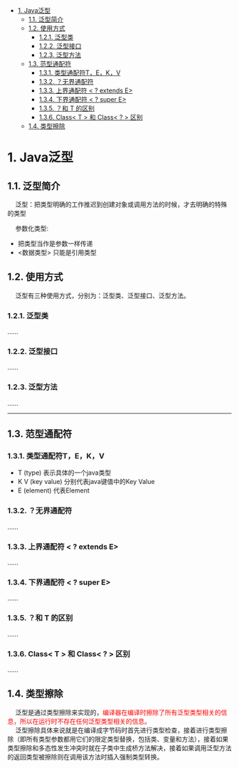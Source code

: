 

<!-- TOC -->

- [1. Java泛型](#1-java泛型)
    - [1.1. 泛型简介](#11-泛型简介)
    - [1.2. 使用方式](#12-使用方式)
        - [1.2.1. 泛型类](#121-泛型类)
        - [1.2.2. 泛型接口](#122-泛型接口)
        - [1.2.3. 泛型方法](#123-泛型方法)
    - [1.3. 范型通配符](#13-范型通配符)
        - [1.3.1. 类型通配符T，E，K，V](#131-类型通配符tekv)
        - [1.3.2. ？无界通配符](#132-无界通配符)
        - [1.3.3. 上界通配符 < ? extends E>](#133-上界通配符---extends-e)
        - [1.3.4. 下界通配符 < ? super E>](#134-下界通配符---super-e)
        - [1.3.5. ？和 T 的区别](#135-和-t-的区别)
        - [1.3.6. Class< T > 和 Class< ? > 区别](#136-class-t--和-class---区别)
    - [1.4. 类型擦除](#14-类型擦除)

<!-- /TOC -->

<!--
利用反射越过泛型检查
https://www.jianshu.com/p/6493fdab6ac5
ava泛型类型擦除以及类型擦除带来的问题
https://www.cnblogs.com/wuqinglong/p/9456193.html

Java泛型类型擦除：何时以及发生了什么？
http://www.cocoachina.com/articles/44971

XXXjava编译成class


https://mp.weixin.qq.com/s/skxnaaPz2eN1YASUlfwMDA
https://mp.weixin.qq.com/s/ilqFpf5kE0XzJnOv9SsX7Q
https://www.cnblogs.com/lihaoyang/p/7104293.html
Java-TypeToken原理及泛型擦除
https://mp.weixin.qq.com/s/oPnJGmw-fNwtgG6ioAJ-ZQ
精通 Java，却不了解泛型？  精通 Java，却不了解泛型？ 
https://mp.weixin.qq.com/s/4QqRkHJ4NeZW9EgR4oOwhA
https://mp.weixin.qq.com/s/kXaXODEZcxSNkALE7Im8Aw
Java泛型的特点与优缺点，泛型擦除是怎么回事？ 
https://mp.weixin.qq.com/s/xW9PC88-OCbGSYI_897dow
Java 中的通配符 T，E，K，V，？，你确定都了解吗？ 
https://mp.weixin.qq.com/s/0AZY4XFO6AOyuihshKYtzQ

面试官又来问：List<String>能否转化为List<Object>? 
https://mp.weixin.qq.com/s/UWeS1F1jCfyBvRlJPazbZA
Java的“泛型”特性，你以为自己会了？
https://mp.weixin.qq.com/s/skxnaaPz2eN1YASUlfwMDA

-->

# 1. Java泛型
## 1.1. 泛型简介
&emsp; 泛型：把类型明确的工作推迟到创建对象或调用方法的时候，才去明确的特殊的类型  

&emsp; 参数化类型:  

* 把类型当作是参数一样传递  
* <数据类型> 只能是引用类型  

## 1.2. 使用方式  
&emsp; 泛型有三种使用方式，分别为：泛型类、泛型接口、泛型方法。  

### 1.2.1. 泛型类  
......

### 1.2.2. 泛型接口  
......

### 1.2.3. 泛型方法  
......

----
## 1.3. 范型通配符  
### 1.3.1. 类型通配符T，E，K，V  

* T (type) 表示具体的一个java类型  
* K V (key value) 分别代表java键值中的Key Value  
* E (element) 代表Element  

### 1.3.2. ？无界通配符  
......

### 1.3.3. 上界通配符 < ? extends E>  
......

### 1.3.4. 下界通配符 < ? super E>  
......

### 1.3.5. ？和 T 的区别  
<!-- 
https://mp.weixin.qq.com/s/YDGfYDWop9lvCWKym66_qA
-->
......

### 1.3.6. Class< T > 和 Class< ? > 区别  
......


## 1.4. 类型擦除  
&emsp; 泛型是通过类型擦除来实现的，<font color = "red">编译器在编译时擦除了所有泛型类型相关的信息，所以在运行时不存在任何泛型类型相关的信息。</font>  
&emsp; 泛型擦除具体来说就是在编译成字节码时首先进行类型检查，接着进行类型擦除（即所有类型参数都用它们的限定类型替换，包括类、变量和方法），接着如果类型擦除和多态性发生冲突时就在子类中生成桥方法解决，接着如果调用泛型方法的返回类型被擦除则在调用该方法时插入强制类型转换。  

